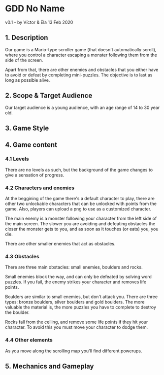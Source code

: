 # GDD No Name
v0.1 - by Víctor & Ela 
13 Feb 2020

## 1. Description
Our game is a Mario-type scroller game (that doesn't automatically scroll), where you control a character escaping a monster
following them from the side of the screen.

Apart from that, there are other enemies and obstacles that you either have to avoid or defeat by completing mini-puzzles.
The objective is to last as long as possible alive.     

## 2. Scope & Target Audience</h2>

Our target audience is a young audience, with an age range of 14 to 30 year old.
            
## 3. Game Style</h2>

            
## 4. Game content</h2>
            
### 4.1 Levels

There are no levels as such, but the background of the game changes to give a sensation of progress.
                  
### 4.2 Characters and enemies

At the beggining of the game there's a default character to play, there are other two unlockable characters that can be unlocked with points from the game.
Also, players can upload a png to use as a customized character.

The main enemy is a monster following your character from the left side of the main screen. The slower you are avoiding and defeating obstacles the closer the monster gets to you, and as soon as it touches (or eats) you, you die.

There are other smaller enemies that act as obstacles.
                    
### 4.3 Obstacles

There are three main obstacles: small enemies, boulders and rocks.

Small enemies block the way, and can only be defeated by solving word puzzles. If you fail, the enemy strikes your character and removes life points.

Boulders are similar to small enemies, but don't attack you. There are three types: bronze
boulders, silver boulders and gold boulders. The more valuable the material is, the more puzzles you have to complete to destroy the boulder. 

Rocks fall from the ceiling, and remove some life points if they hit your character. To avoid this you must move your character to dodge them.   

### 4.4 Other elements

As you move along the scrolling map you'll find different powerups.   
                    
## 5. Mechanics and Gameplay
